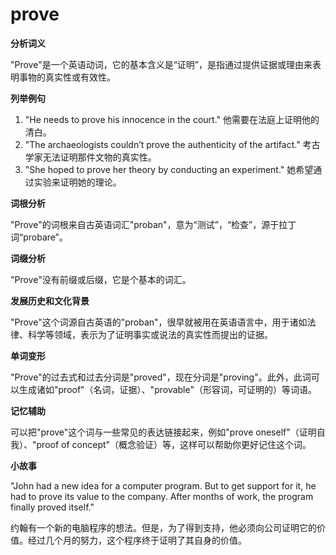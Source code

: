 # prove

**分析词义**

  

"Prove"是一个英语动词，它的基本含义是“证明”，是指通过提供证据或理由来表明事物的真实性或有效性。

  

**列举例句**

  

1.  "He needs to prove his innocence in the court." 他需要在法庭上证明他的清白。
2.  "The archaeologists couldn’t prove the authenticity of the artifact." 考古学家无法证明那件文物的真实性。
3.  "She hoped to prove her theory by conducting an experiment." 她希望通过实验来证明她的理论。

  

**词根分析**

  

"Prove"的词根来自古英语词汇"proban"，意为“测试”，“检查”，源于拉丁词“probare”。

  

**词缀分析**

  

"Prove"没有前缀或后缀，它是个基本的词汇。

  

**发展历史和文化背景**

  

"Prove"这个词源自古英语的"proban"，很早就被用在英语语言中，用于诸如法律、科学等领域，表示为了证明事实或说法的真实性而提出的证据。

  

**单词变形**

  

"Prove"的过去式和过去分词是"proved"，现在分词是"proving"。此外，此词可以生成诸如"proof"（名词，证据）、"provable"（形容词，可证明的）等词语。

  

**记忆辅助**

  

可以把"prove"这个词与一些常见的表达链接起来，例如"prove oneself"（证明自我）、"proof of concept"（概念验证）等，这样可以帮助你更好记住这个词。

  

**小故事**

  

"John had a new idea for a computer program. But to get support for it, he had to prove its value to the company. After months of work, the program finally proved itself."

  

约翰有一个新的电脑程序的想法。但是，为了得到支持，他必须向公司证明它的价值。经过几个月的努力，这个程序终于证明了其自身的价值。
